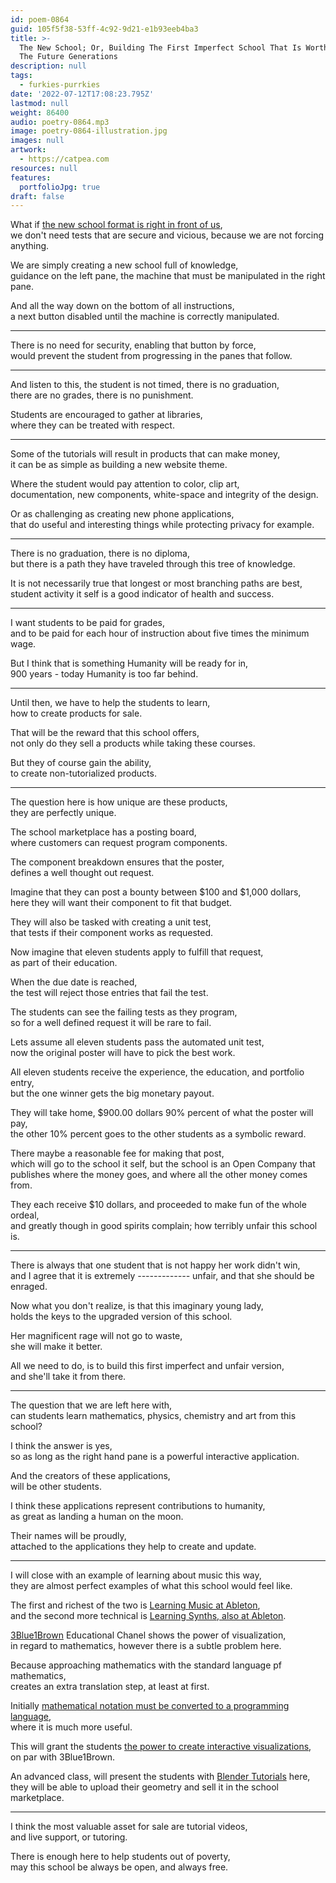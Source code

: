 ```yaml
---
id: poem-0864
guid: 105f5f38-53ff-4c92-9d21-e1b93eeb4ba3
title: >-
  The New School; Or, Building The First Imperfect School That Is Worthy Of All
  The Future Generations
description: null
tags:
  - furkies-purrkies
date: '2022-07-12T17:08:23.795Z'
lastmod: null
weight: 86400
audio: poetry-0864.mp3
image: poetry-0864-illustration.jpg
images: null
artwork:
  - https://catpea.com
resources: null
features:
  portfolioJpg: true
draft: false
---
```


What if [the new school format is right in front of us](https://svelte.dev/tutorial/basics),\
we don't need tests that are secure and vicious, because we are not forcing anything.

We are simply creating a new school full of knowledge,\
guidance on the left pane, the machine that must be manipulated in the right pane.

And all the way down on the bottom of all instructions,\
a next button disabled until the machine is correctly manipulated.

---

There is no need for security, enabling that button by force,\
would prevent the student from progressing in the panes that follow.

---

And listen to this, the student is not timed, there is no graduation,\
there are no grades, there is no punishment.

Students are encouraged to gather at libraries,\
where they can be treated with respect.

---

Some of the tutorials will result in products that can make money,\
it can be as simple as building a new website theme.

Where the student would pay attention to color, clip art,\
documentation, new components, white-space and integrity of the design.

Or as challenging as creating new phone applications,\
that do useful and interesting things while protecting privacy for example.

---

There is no graduation, there is no diploma,\
but there is a path they have traveled through this tree of knowledge.

It is not necessarily true that longest or most branching paths are best,\
student activity it self is a good indicator of health and success.

---

I want students to be paid for grades,\
and to be paid for each hour of instruction about five times the minimum wage.

But I think that is something Humanity will be ready for in,\
900 years - today Humanity is too far behind.

---

Until then, we have to help the students to learn,\
how to create products for sale.

That will be the reward that this school offers,\
not only do they sell a products while taking these courses.

But they of course gain the ability,\
to create non-tutorialized products.

---

The question here is how unique are these products,\
they are perfectly unique.

The school marketplace has a posting board,\
where customers can request program components.

The component breakdown ensures that the poster,\
defines a well thought out request.

Imagine that they can post a bounty between $100 and $1,000 dollars,\
here they will want their component to fit that budget.

They will also be tasked with creating a unit test,\
that tests if their component works as requested.

Now imagine that eleven students apply to fulfill that request,\
as part of their education.

When the due date is reached,\
the test will reject those entries that fail the test.

The students can see the failing tests as they program,\
so for a well defined request it will be rare to fail.

Lets assume all eleven students pass the automated unit test,\
now the original poster will have to pick the best work.

All eleven students receive the experience, the education, and portfolio entry,\
but the one winner gets the big monetary payout.

They will take home, $900.00 dollars 90% percent of what the poster will pay,\
the other 10% percent goes to the other students as a symbolic reward.

There maybe a reasonable fee for making that post,\
which will go to the school it self, but the school is an Open Company that publishes where the money goes, and where all the other money comes from.

They each receive $10 dollars, and proceeded to make fun of the whole ordeal,\
and greatly though in good spirits complain; how terribly unfair this school is.

---

There is always that one student that is not happy her work didn't win,\
and I agree that it is extremely *-------------* unfair, and that she should be enraged.

Now what you don't realize, is that this imaginary young lady,\
holds the keys to the upgraded version of this school.

Her magnificent rage will not go to waste,\
she will make it better.

All we need to do, is to build this first imperfect and unfair version,\
and she'll take it from there.

---

The question that we are left here with,\
can students learn mathematics, physics, chemistry and art from this school?

I think the answer is yes,\
so as long as the right hand pane is a powerful interactive application.

And the creators of these applications,\
will be other students.

I think these applications represent contributions to humanity,\
as great as landing a human on the moon.

Their names will be proudly,\
attached to the applications they help to create and update.

---

I will close with an example of learning about music this way,\
they are almost perfect examples of what this school would feel like.

The first and richest of the two is [Learning Music at Ableton](https://learningmusic.ableton.com/),\
and the second more technical is [Learning Synths, also at Ableton](https://learningsynths.ableton.com/).

[3Blue1Brown](https://www.youtube.com/c/3blue1brown) Educational Chanel shows the power of visualization,\
in regard to mathematics, however there is a subtle problem here.

Because approaching mathematics with the standard language pf mathematics,\
creates an extra translation step, at least at first.

Initially [mathematical notation must be converted to a programming language](https://github.com/Jam3/math-as-code),\
where it is much more useful.

This will grant the students [the power to create interactive visualizations](https://www.youtube.com/watch?v=VYQVlVoWoPY),\
on par with 3Blue1Brown.

An advanced class, will present the students with [Blender Tutorials](https://www.youtube.com/results?search_query=blender+tutorial) here,\
they will be able to upload their geometry and sell it in the school marketplace.

---

I think the most valuable asset for sale are tutorial videos,\
and live support, or tutoring.

There is enough here to help students out of poverty,\
may this school be always be open, and always free.
